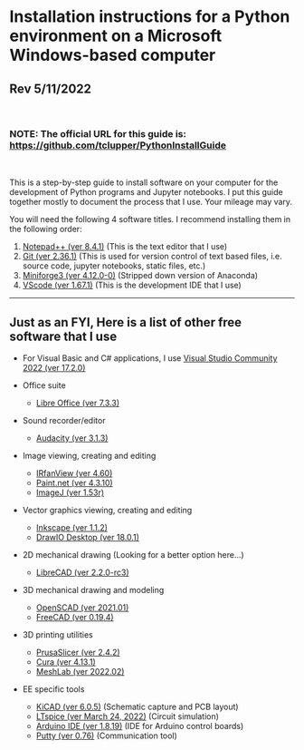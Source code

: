 # Installation instructions for a Python environment on a Microsoft Windows-based computer
## Rev 5/11/2022
<br>

### NOTE: The official URL for this guide is:  https://github.com/tclupper/PythonInstallGuide 
<br>

This is a step-by-step guide to install software on your computer for the development of Python programs and Jupyter notebooks.  I put this guide together mostly to document the process that I use.  Your mileage may vary.

You will need the following 4 software titles. I recommend installing them in the following order:

1) [Notepad++ (ver 8.4.1)](NotepadPlusPlus.md) (This is the text editor that I use)
2) [Git (ver 2.36.1)](Git.md)  (This is used for version control of text based files, i.e. source code, jupyter notebooks, static files, etc.)
3) [Miniforge3 (ver 4.12.0-0)](Miniforge.md)  (Stripped down version of Anaconda)
4) [VScode (ver 1.67.1)](VScode.md)  (This is the development IDE that I use)
---
## Just as an FYI, Here is a list of other free software that I use
* For Visual Basic and C# applications, I use [Visual Studio Community 2022 (ver 17.2.0)](https://visualstudio.microsoft.com/vs/community)

* Office suite
    * [Libre Office (ver 7.3.3)](https://www.libreoffice.org)
* Sound recorder/editor
    * [Audacity (ver 3.1.3)](https://www.audacityteam.org)
* Image viewing, creating and editing
    * [IRfanView (ver 4.60)](https://www.irfanview.com)
    * [Paint.net (ver 4.3.10)](https://www.getpaint.net)
    * [ImageJ (ver 1.53r)](https://imagej.nih.gov/ij/)
* Vector graphics viewing, creating and editing
    * [Inkscape (ver 1.1.2)](https://inkscape.org)
    * [DrawIO Desktop (ver 18.0.1)](https://www.draw.io)
* 2D mechanical drawing (Looking for a better option here...)
    * [LibreCAD (ver 2.2.0-rc3)](https://librecad.org)
* 3D mechanical drawing and modeling
    * [OpenSCAD (ver 2021.01)](https://www.openscad.org)
    * [FreeCAD (ver 0.19.4)](https://www.freecadweb.org)
* 3D printing utilities
    * [PrusaSlicer (ver 2.4.2)](https://www.prusa3d.com/prusaslicer)
    * [Cura (ver 4.13.1)](https://ultimaker.com/software/ultimaker-cura)
    * [MeshLab (ver 2022.02)](https://www.meshlab.net)
* EE specific tools
    * [KiCAD (ver 6.0.5)](https://kicad.org) (Schematic capture and PCB layout)
    * [LTspice (ver March 24, 2022)](https://www.analog.com/en/design-center/design-tools-and-calculators/ltspice-simulator.html) (Circuit simulation)
    * [Arduino IDE (ver 1.8.19)](https://www.arduino.cc) (IDE for Arduino control boards)
    * [Putty (ver 0.76)](https://www.putty.org) (Communication tool)
